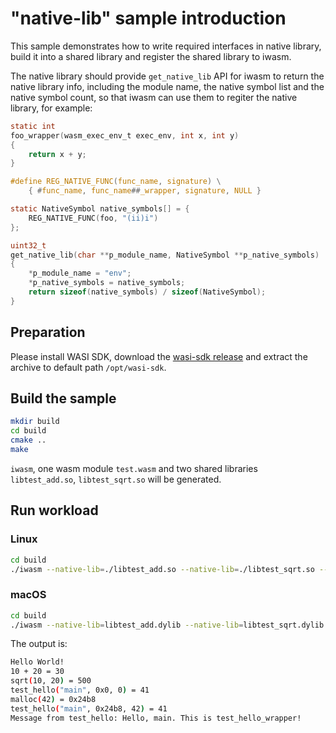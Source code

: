 # "native-lib" sample introduction

This sample demonstrates how to write required interfaces in native library, build it into a shared library and register the shared library to iwasm.

The native library should provide `get_native_lib` API for iwasm to return the native library info, including the module name, the native symbol list and the native symbol count, so that iwasm can use them to regiter the native library, for example:

```C
static int
foo_wrapper(wasm_exec_env_t exec_env, int x, int y)
{
    return x + y;
}

#define REG_NATIVE_FUNC(func_name, signature) \
    { #func_name, func_name##_wrapper, signature, NULL }

static NativeSymbol native_symbols[] = {
    REG_NATIVE_FUNC(foo, "(ii)i")
};

uint32_t
get_native_lib(char **p_module_name, NativeSymbol **p_native_symbols)
{
    *p_module_name = "env";
    *p_native_symbols = native_symbols;
    return sizeof(native_symbols) / sizeof(NativeSymbol);
}
```

## Preparation

Please install WASI SDK, download the [wasi-sdk release](https://github.com/CraneStation/wasi-sdk/releases) and extract the archive to default path `/opt/wasi-sdk`.

## Build the sample

```bash
mkdir build
cd build
cmake ..
make
```

`iwasm`, one wasm module `test.wasm` and two shared libraries `libtest_add.so`, `libtest_sqrt.so`
will be generated.

## Run workload

### Linux

```bash
cd build
./iwasm --native-lib=./libtest_add.so --native-lib=./libtest_sqrt.so --native-lib=./libtest_hello.so wasm-app/test.wasm
```

### macOS

```bash
cd build
./iwasm --native-lib=libtest_add.dylib --native-lib=libtest_sqrt.dylib --native-lib=libtest_hello.dylib wasm-app/test.wasm
```

The output is:

```bash
Hello World!
10 + 20 = 30
sqrt(10, 20) = 500
test_hello("main", 0x0, 0) = 41
malloc(42) = 0x24b8
test_hello("main", 0x24b8, 42) = 41
Message from test_hello: Hello, main. This is test_hello_wrapper!
```
